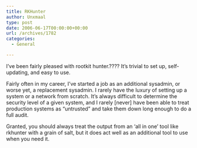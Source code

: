```yaml
---
title: RKHunter
author: Unxmaal
type: post
date: 2006-06-17T00:00:00+00:00
url: /archives/1782
categories:
  - General

---
```

I&#8217;ve been fairly pleased with <a xhref="http://www.rootkit.nl/">rootkit hunter</a>.???? It&#8217;s trivial to set up, self-updating, and easy to use.

Fairly often in my career, I&#8217;ve started a job as an additional sysadmin, or worse yet, a replacement sysadmin. I rarely have the luxury of setting up a system or a network from scratch. It&#8217;s always difficult to determine the security level of a given system, and I rarely [never] have been able to treat production systems as &#8220;untrusted&#8221; and take them down long enough to do a full audit.

Granted, you should always treat the output from an &#8216;all in one&#8217; tool like rkhunter with a grain of salt, but it does act well as an additional tool to use when you need it.